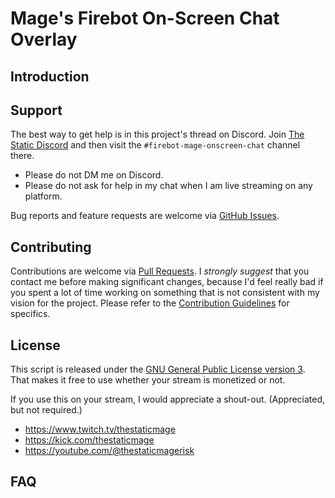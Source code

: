 # Mage's Firebot On-Screen Chat Overlay

## Introduction

## Support

The best way to get help is in this project's thread on Discord. Join [The Static Discord](https://discord.gg/EJ6EvS2qJb) and then visit the `#firebot-mage-onscreen-chat` channel there.

- Please do not DM me on Discord.
- Please do not ask for help in my chat when I am live streaming on any platform.

Bug reports and feature requests are welcome via [GitHub Issues](https://github.com/TheStaticMage/firebot-mage-onscreen-chat/issues).

## Contributing

Contributions are welcome via [Pull Requests](https://github.com/TheStaticMage/irebot-mage-onscreen-chat/pulls). I _strongly suggest_ that you contact me before making significant changes, because I'd feel really bad if you spent a lot of time working on something that is not consistent with my vision for the project. Please refer to the [Contribution Guidelines](/.github/contributing.md) for specifics.

## License

This script is released under the [GNU General Public License version 3](/LICENSE). That makes it free to use whether your stream is monetized or not.

If you use this on your stream, I would appreciate a shout-out. (Appreciated, but not required.)

- <https://www.twitch.tv/thestaticmage>
- <https://kick.com/thestaticmage>
- <https://youtube.com/@thestaticmagerisk>

## FAQ
